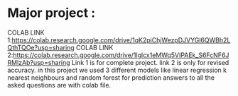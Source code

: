 # Major project : 
COLAB LINK 1:https://colab.research.google.com/drive/1qK2piChjWezpDJVYGl6QWBh2LQthTQOe?usp=sharing
COLAB LINK 2:https://colab.research.google.com/drive/1lglcx1eMWq5VIPAEk_S6FcNF6JRMlzAb?usp=sharing
Link 1 is for complete project.
link 2 is only for revised accuracy.
in this project we used 3 different models like linear regression k nearest neighbours and random forest for prediction
answers to all the asked questions are with colab file.
